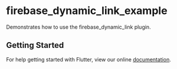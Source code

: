 # firebase_dynamic_link_example

Demonstrates how to use the firebase_dynamic_link plugin.

## Getting Started

For help getting started with Flutter, view our online
[documentation](http://flutter.io/).
